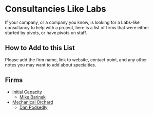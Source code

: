 # Consultancies Like Labs

If your company, or a company you know, is looking for a Labs-like consultancy to help with a project, here is a list of firms that were either started by pivots, or have pivots on staff.

## How to Add to this List

Please add the firm name, link to website, contact point, and any other notes you may want to add about specialties.

## Firms

- [Initial Capacity](https://www.initialcapacity.io/)
    - [Mike Barinek](https://www.linkedin.com/in/barinek/)
- [Mechanical Orchard](https://www.mechanical-orchard.com/)
    - [Dan Podsedly](https://www.linkedin.com/in/dan-podsedly-9945996/)
